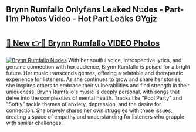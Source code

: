 ## Brynn Rumfallo Onlyf𝚊ns Le𝚊ked N𝚞des - Part-I1m Photos Video - Hot Part Le𝚊ks GYgjz

# <h2><a href="http://ac18251.deff.icu/?id=Brynn+Rumfallo">🔗 New 👉🔴 Brynn Rumfallo VIDEO Photos</a></h2>

[![Brynn Rumfallo N𝚞des](https://i.imgur.com/rIISA9y.gif)](http://ac18251.deff.icu/?id=Brynn+Rumfallo)
With her soulful voice, introspective lyrics, and genuine connection with her audience, Brynn Rumfallo is poised for a bright future. Her music transcends genres, offering a relatable and therapeutic experience for listeners. As she continues to grow and share her stories, she inspires others to embrace their vulnerabilities and find strength in their uniqueness. Brynn Rumfallo's music is deeply personal, with songs that delve into the complexities of mental health. Tracks like "Pool Party" and "Softly" tackle themes of anxiety, depression, and the desire for connection. She bravely shares her own struggles with these issues, creating a space of empathy and understanding for listeners who grapple with similar challenges.
